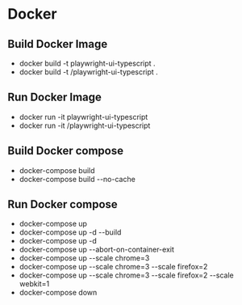 # Docker

## Build Docker Image
- docker build -t playwright-ui-typescript .
- docker build -t <your-docker-hub-username>/playwright-ui-typescript .

## Run Docker Image
- docker run -it playwright-ui-typescript
- docker run -it <your-docker-hub-username>/playwright-ui-typescript

## Build Docker compose
- docker-compose build
- docker-compose build --no-cache

## Run Docker compose
- docker-compose up
- docker-compose up -d --build
- docker-compose up -d
- docker-compose up --abort-on-container-exit
- docker-compose up --scale chrome=3
- docker-compose up --scale chrome=3 --scale firefox=2
- docker-compose up --scale chrome=3 --scale firefox=2 --scale webkit=1
- docker-compose down
